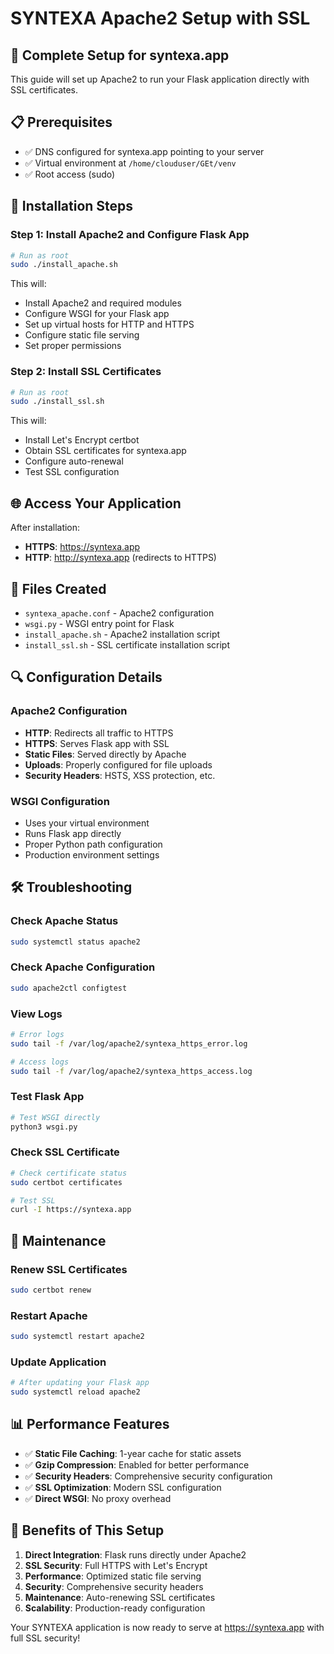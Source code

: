 # SYNTEXA Apache2 Setup with SSL

## 🚀 Complete Setup for syntexa.app

This guide will set up Apache2 to run your Flask application directly with SSL certificates.

## 📋 Prerequisites

- ✅ DNS configured for syntexa.app pointing to your server
- ✅ Virtual environment at `/home/clouduser/GEt/venv`
- ✅ Root access (sudo)

## 🔧 Installation Steps

### Step 1: Install Apache2 and Configure Flask App

```bash
# Run as root
sudo ./install_apache.sh
```

This will:
- Install Apache2 and required modules
- Configure WSGI for your Flask app
- Set up virtual hosts for HTTP and HTTPS
- Configure static file serving
- Set proper permissions

### Step 2: Install SSL Certificates

```bash
# Run as root
sudo ./install_ssl.sh
```

This will:
- Install Let's Encrypt certbot
- Obtain SSL certificates for syntexa.app
- Configure auto-renewal
- Test SSL configuration

## 🌐 Access Your Application

After installation:
- **HTTPS**: https://syntexa.app
- **HTTP**: http://syntexa.app (redirects to HTTPS)

## 📁 Files Created

- `syntexa_apache.conf` - Apache2 configuration
- `wsgi.py` - WSGI entry point for Flask
- `install_apache.sh` - Apache2 installation script
- `install_ssl.sh` - SSL certificate installation script

## 🔍 Configuration Details

### Apache2 Configuration
- **HTTP**: Redirects all traffic to HTTPS
- **HTTPS**: Serves Flask app with SSL
- **Static Files**: Served directly by Apache
- **Uploads**: Properly configured for file uploads
- **Security Headers**: HSTS, XSS protection, etc.

### WSGI Configuration
- Uses your virtual environment
- Runs Flask app directly
- Proper Python path configuration
- Production environment settings

## 🛠️ Troubleshooting

### Check Apache Status
```bash
sudo systemctl status apache2
```

### Check Apache Configuration
```bash
sudo apache2ctl configtest
```

### View Logs
```bash
# Error logs
sudo tail -f /var/log/apache2/syntexa_https_error.log

# Access logs
sudo tail -f /var/log/apache2/syntexa_https_access.log
```

### Test Flask App
```bash
# Test WSGI directly
python3 wsgi.py
```

### Check SSL Certificate
```bash
# Check certificate status
sudo certbot certificates

# Test SSL
curl -I https://syntexa.app
```

## 🔄 Maintenance

### Renew SSL Certificates
```bash
sudo certbot renew
```

### Restart Apache
```bash
sudo systemctl restart apache2
```

### Update Application
```bash
# After updating your Flask app
sudo systemctl reload apache2
```

## 📊 Performance Features

- ✅ **Static File Caching**: 1-year cache for static assets
- ✅ **Gzip Compression**: Enabled for better performance
- ✅ **Security Headers**: Comprehensive security configuration
- ✅ **SSL Optimization**: Modern SSL configuration
- ✅ **Direct WSGI**: No proxy overhead

## 🎯 Benefits of This Setup

1. **Direct Integration**: Flask runs directly under Apache2
2. **SSL Security**: Full HTTPS with Let's Encrypt
3. **Performance**: Optimized static file serving
4. **Security**: Comprehensive security headers
5. **Maintenance**: Auto-renewing SSL certificates
6. **Scalability**: Production-ready configuration

Your SYNTEXA application is now ready to serve at https://syntexa.app with full SSL security!

